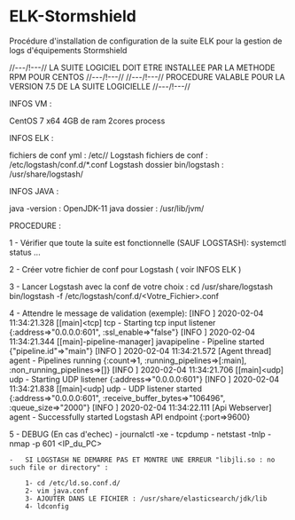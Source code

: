 # ELK-Stormshield
Procédure d'installation de configuration de la suite ELK pour la gestion de logs d'équipements Stormshield

//---/!\---// LA SUITE LOGICIEL DOIT ETRE INSTALLEE PAR LA METHODE RPM POUR CENTOS //---/!\---//
//---/!\---// PROCEDURE VALABLE POUR LA VERSION 7.5 DE LA SUITE LOGICIELLE //---/!\---//

INFOS VM :

CentOS 7 x64
4GB de ram
2cores process

INFOS ELK :

fichiers de conf yml :			/etc/<logstash ou kibana ou elasticsearch>/
Logstash fichiers de conf :		/etc/logstash/conf.d/*.conf
Logstash dossier bin/logstash :		/usr/share/logstash/

INFOS JAVA :

java -version :				OpenJDK-11
java dossier :				/usr/lib/jvm/


PROCEDURE :

1 - Vérifier que toute la suite est fonctionnelle (SAUF LOGSTASH): systemctl status ...

2 - Créer votre fichier de conf pour Logstash ( voir INFOS ELK )

3 - Lancer Logstash avec la conf de votre choix :
	cd /usr/share/logstash
	bin/logstash -f /etc/logstash/conf.d/<Votre_Fichier>.conf

4 - Attendre le message de validation (exemple):
	[INFO ] 2020-02-04 11:34:21.328 [[main]<tcp] tcp - Starting tcp input listener {:address=>"0.0.0.0:601", :ssl_enable=>"false"}
	[INFO ] 2020-02-04 11:34:21.344 [[main]-pipeline-manager] javapipeline - Pipeline started {"pipeline.id"=>"main"}
	[INFO ] 2020-02-04 11:34:21.572 [Agent thread] agent - Pipelines running {:count=>1, :running_pipelines=>[:main], :non_running_pipelines=>[]}
	[INFO ] 2020-02-04 11:34:21.706 [[main]<udp] udp - Starting UDP listener {:address=>"0.0.0.0:601"}
	[INFO ] 2020-02-04 11:34:21.838 [[main]<udp] udp - UDP listener started {:address=>"0.0.0.0:601", :receive_buffer_bytes=>"106496", :queue_size=>"2000"}
	[INFO ] 2020-02-04 11:34:22.111 [Api Webserver] agent - Successfully started Logstash API endpoint {:port=>9600}

5 - DEBUG (En cas d'echec)
	-	journalctl -xe
	-	tcpdump
	-	netstast -tnlp
	-	nmap -p 601 <IP_du_PC>

	- 	SI LOGSTASH NE DEMARRE PAS ET MONTRE UNE ERREUR "libjli.so : no such file or directory" :

		1- cd /etc/ld.so.conf.d/
		2- vim java.conf
		3- AJOUTER DANS LE FICHIER : /usr/share/elasticsearch/jdk/lib
		4- ldconfig
